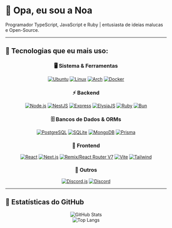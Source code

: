 # 👋 Opa, eu sou a Noa  

Programador TypeScript, JavaScript e Ruby | entusiasta de ideias malucas e Open-Source.  

---

## 🚀 Tecnologias que eu mais uso:

<div align="center">
  
### 🖥️ Sistema & Ferramentas  
[![Ubuntu](https://skillicons.dev/icons?i=ubuntu)](https://skillicons.dev)
[![Linux](https://skillicons.dev/icons?i=linux)](https://skillicons.dev)
[![Arch](https://skillicons.dev/icons?i=arch)](https://skillicons.dev)
[![Docker](https://skillicons.dev/icons?i=docker)](https://skillicons.dev)

### ⚡ Backend  
[![Node.js](https://skillicons.dev/icons?i=nodejs)](https://skillicons.dev)
[![NestJS](https://skillicons.dev/icons?i=nestjs)](https://skillicons.dev)
[![Express](https://skillicons.dev/icons?i=express)](https://skillicons.dev)
[![ElysiaJS](https://skillicons.dev/icons?i=elysia)](https://skillicons.dev)
[![Ruby](https://skillicons.dev/icons?i=ruby)](https://skillicons.dev)
[![Bun](https://skillicons.dev/icons?i=bun)](https://skillicons.dev)

### 🗄️ Bancos de Dados & ORMs  
[![PostgreSQL](https://skillicons.dev/icons?i=postgresql)](https://skillicons.dev)
[![SQLite](https://skillicons.dev/icons?i=sqlite)](https://skillicons.dev)
[![MongoDB](https://skillicons.dev/icons?i=mongodb)](https://skillicons.dev)
[![Prisma](https://skillicons.dev/icons?i=prisma)](https://skillicons.dev)

### 🎨 Frontend  
[![React](https://skillicons.dev/icons?i=react)](https://skillicons.dev)
[![Next.js](https://skillicons.dev/icons?i=next)](https://skillicons.dev)
[![Remix/React Router V7](https://skillicons.dev/icons?i=remix)](https://skillicons.dev)
[![Vite](https://skillicons.dev/icons?i=vite)](https://skillicons.dev)
[![Tailwind](https://skillicons.dev/icons?i=tailwindcss)](https://skillicons.dev)

### 💬 Outros  
[![Discord.js](https://skillicons.dev/icons?i=discordjs)](https://skillicons.dev)
[![Discord](https://skillicons.dev/icons?i=discord)](https://skillicons.dev)

</div>

---

## 🌌 Estatísticas do GitHub  
<div align="center">
  
![GitHub Stats](https://github-readme-stats.vercel.app/api?username=noadevbr&show_icons=true&theme=tokyonight&hide_border=true)  
![Top Langs](https://github-readme-stats.vercel.app/api/top-langs/?username=noadevbr&layout=compact&theme=tokyonight&hide_border=true)  

</div>
